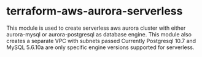 # terraform-aws-aurora-serverless

This module is used to create serverless aws aurora cluster with either aurora-mysql or aurora-postgresql as database engine. 
This module also creates a separate VPC with subnets passed
Currently Postgresql 10.7 and MySQL 5.6.10a are only specific engine versions supported for serverless.